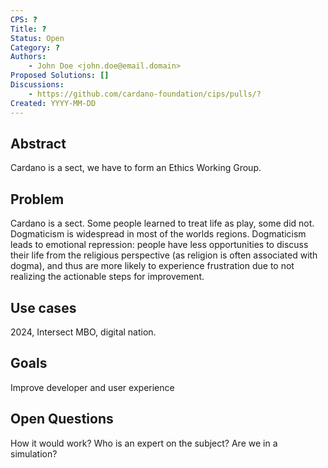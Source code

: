 ```yaml
---
CPS: ?
Title: ?
Status: Open
Category: ?
Authors:
    - John Doe <john.doe@email.domain>
Proposed Solutions: []
Discussions:
    - https://github.com/cardano-foundation/cips/pulls/?
Created: YYYY-MM-DD
---
```


<!-- Existing categories:

- Meta     | For meta-CIPs which typically serves another category or group of categories.
- Wallets  | For standardisation across wallets (hardware, full-node or light).
- Tokens   | About tokens (fungible or non-fungible) and minting policies in general.
- Metadata | For proposals around metadata (on-chain or off-chain).
- Tools    | A broad category for ecosystem tools not falling into any other category.
- Plutus   | Changes or additions to Plutus
- Ledger   | For proposals regarding the Cardano ledger (including Reward Sharing Schemes)
- Catalyst | For proposals affecting Project Catalyst / the Jörmungandr project

-->

## Abstract
<!-- A short (\~200 word) description of the target goals and the technical obstacles to those goals. -->
Cardano is a sect, we have to form an Ethics Working Group.

## Problem
<!-- A more elaborate description of the problem and its context. This section should explain what motivates the writing of the CPS document. -->
Cardano is a sect. Some people learned to treat life as play, some did not. Dogmaticism is widespread in most of the worlds regions. Dogmaticism leads to emotional repression: people have less opportunities to discuss their life from the religious perspective (as religion is often associated with dogma), and thus are more likely to experience frustration due to not realizing the actionable steps for improvement.

## Use cases
<!-- A concrete set of examples written from a user's perspective, describing what and why they are trying to do. When they exist, this section should give a sense of the current alternatives and highlight why they are not suitable. -->
2024, Intersect MBO, digital nation.

## Goals
Improve developer and user experience
<!-- A list of goals and non-goals a project is pursuing, ranked by importance. These goals should help understand the design space for the solution and what the underlying project is ultimately trying to achieve.

Goals may also contain requirements for the project. For example, they may include anything from a deadline to a budget (in terms of complexity or time) to security concerns.

Finally, goals may also serve as evaluation metrics to assess how good a proposed solution is. -->

## Open Questions
How it would work?
Who is an expert on the subject?
Are we in a simulation?
<!-- A set of questions to which any proposed solution should find an answer. Questions should help guide solutions design by highlighting some foreseen vulnerabilities or design flaws. Solutions in the form of CIP should thereby include these questions as part of their 'Rationale' section and provide an argued answer to each. -->

